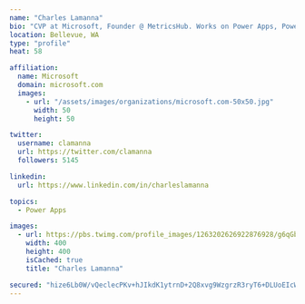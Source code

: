 ```yaml
---
name: "Charles Lamanna"
bio: "CVP at Microsoft, Founder @ MetricsHub. Works on Power Apps, Power Automate, Power Virtual Agent, Common Data Service and Dynamics 365."
location: Bellevue, WA
type: "profile"
heat: 58

affiliation:
  name: Microsoft
  domain: microsoft.com
  images:
    - url: "/assets/images/organizations/microsoft.com-50x50.jpg"
      width: 50
      height: 50

twitter:
  username: clamanna
  url: https://twitter.com/clamanna
  followers: 5145

linkedin:
  url: https://www.linkedin.com/in/charleslamanna

topics:
  - Power Apps

images:
  - url: https://pbs.twimg.com/profile_images/1263202626922876928/g6qGbHZ-_400x400.jpg
    width: 400
    height: 400
    isCached: true
    title: "Charles Lamanna"

secured: "hize6Lb0W/vQeclecPKv+hJIkdK1ytrnD+2Q8xvg9WzgrzR3ryT6+DLUoEIcWagwmZO/z9KUjRfIRMtolzRqu41nKqeLKckLxNInqufRIRjsXkGEOcPI27J96ac+0A2LY5hBJ3Ru5lJRBvwi0RY7xL3lk9vEREN1Xcd37syW54IMycglC9uLPwuv5unMD3W4gPc/5kcA6cAkkCuVap3jSAkO+JTO87zHeGTFtlN3FGuxHRnmiBXdL609OKsSaId2/DESd2ml6jCKax5TNisqSlqinocxVx2lZj6MupGO44YxHtfeqqAxXkGFsPOOWhMSp3SA4o8CCdTZ880yvjLDJrC4+aV+Xlv1vhr7ga29E03wSpaCGo7A1pJiX9WTYn/dqZQiI091yt3vOVfIybiyClvO4Y5TIysx7jYsmKc3CZA=;1M2wZG/E36lP/h0Qy9/IJA=="
---
```


